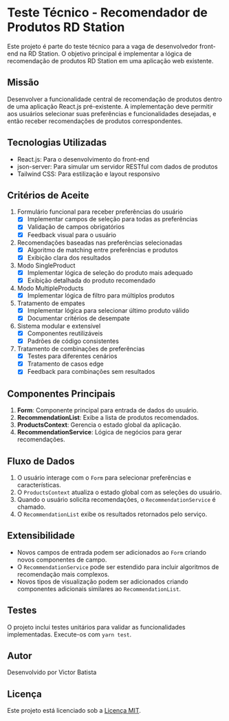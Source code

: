 # Teste Técnico - Recomendador de Produtos RD Station

Este projeto é parte do teste técnico para a vaga de desenvolvedor front-end na RD Station. O objetivo principal é implementar a lógica de recomendação de produtos RD Station em uma aplicação web existente.

## Missão

Desenvolver a funcionalidade central de recomendação de produtos dentro de uma aplicação React.js pré-existente. A implementação deve permitir aos usuários selecionar suas preferências e funcionalidades desejadas, e então receber recomendações de produtos correspondentes.

## Tecnologias Utilizadas

- React.js: Para o desenvolvimento do front-end
- json-server: Para simular um servidor RESTful com dados de produtos
- Tailwind CSS: Para estilização e layout responsivo

## Critérios de Aceite

1. Formulário funcional para receber preferências do usuário
   - [x] Implementar campos de seleção para todas as preferências
   - [x] Validação de campos obrigatórios
   - [x] Feedback visual para o usuário

2. Recomendações baseadas nas preferências selecionadas
   - [x] Algoritmo de matching entre preferências e produtos
   - [x] Exibição clara dos resultados

3. Modo SingleProduct
   - [x] Implementar lógica de seleção do produto mais adequado
   - [x] Exibição detalhada do produto recomendado

4. Modo MultipleProducts
   - [x] Implementar lógica de filtro para múltiplos produtos
5. Tratamento de empates
   - [x] Implementar lógica para selecionar último produto válido
   - [x] Documentar critérios de desempate

6. Sistema modular e extensível
   - [x] Componentes reutilizáveis
   - [x] Padrões de código consistentes

7. Tratamento de combinações de preferências
   - [x] Testes para diferentes cenários
   - [x] Tratamento de casos edge
   - [x] Feedback para combinações sem resultados

## Componentes Principais

1. **Form**: Componente principal para entrada de dados do usuário.
2. **RecommendationList**: Exibe a lista de produtos recomendados.
3. **ProductsContext**: Gerencia o estado global da aplicação.
4. **RecommendationService**: Lógica de negócios para gerar recomendações.

## Fluxo de Dados

1. O usuário interage com o `Form` para selecionar preferências e características.
2. O `ProductsContext` atualiza o estado global com as seleções do usuário.
3. Quando o usuário solicita recomendações, o `RecommendationService` é chamado.
4. O `RecommendationList` exibe os resultados retornados pelo serviço.

## Extensibilidade

- Novos campos de entrada podem ser adicionados ao `Form` criando novos componentes de campo.
- O `RecommendationService` pode ser estendido para incluir algoritmos de recomendação mais complexos.
- Novos tipos de visualização podem ser adicionados criando componentes adicionais similares ao `RecommendationList`.


## Testes

O projeto inclui testes unitários para validar as funcionalidades implementadas. Execute-os com `yarn test`.

## Autor

Desenvolvido por Victor Batista

## Licença

Este projeto está licenciado sob a [Licença MIT](LICENSE).
